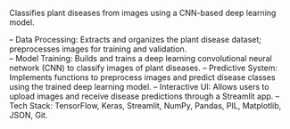 Classifies plant diseases from images using a CNN-based deep learning model. 

  – Data Processing: Extracts and organizes the plant disease dataset; preprocesses images for training and validation.  
  – Model Training: Builds and trains a deep learning convolutional neural network (CNN) to classify images of plant
    diseases.
  – Predictive System: Implements functions to preprocess images and predict disease classes using the trained deep
    learning model.
  – Interactive UI: Allows users to upload images and receive disease predictions through a Streamlit app.
  – Tech Stack: TensorFlow, Keras, Streamlit, NumPy, Pandas, PIL, Matplotlib, JSON, Git.
